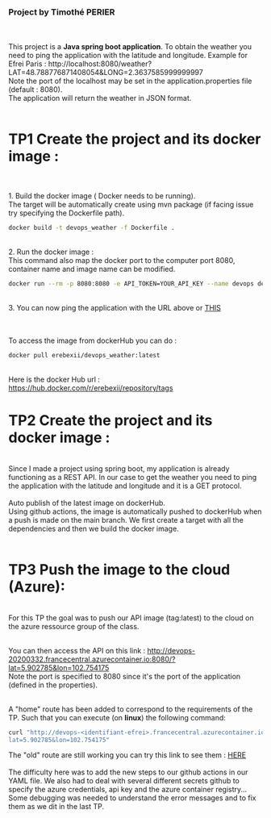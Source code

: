 ### Project by Timothé PERIER
<br><br>
This project is a **Java spring boot application**. To obtain the weather you need to ping the application with the latitude and longitude.
Example for Efrei Paris : http://localhost:8080/weather?LAT=48.788776871408054&LONG=2.3637585999999997
<br>Note the port of the localhost may be set in the application.properties file (default : 8080).
<br> The application will return the weather in JSON format.<br><br>
# TP1 Create the project and its docker image :
<br><br>1. Build the docker image ( Docker needs to be running).
<br>The target will be automatically create using mvn package (if facing issue try specifying the Dockerfile path).
```bash 
docker build -t devops_weather -f Dockerfile .
``` 
<br>2. Run the docker image :
<br>This command also map the docker port to the computer port 8080, container name and image name can be modified.
```bash 
docker run --rm -p 8080:8080 -e API_TOKEN=YOUR_API_KEY --name devops devops_weather
```

<br>3. You can now ping the application with the URL above or [THIS](http://localhost:8080/weather?LAT=48.788776871408054&LONG=2.3637585999999997)

<br><br>To access the image from dockerHub you can do : 
```bash 
docker pull erebexii/devops_weather:latest
``` 
<br>Here is the docker Hub url : https://hub.docker.com/r/erebexii/repository/tags

# TP2 Create the project and its docker image :
<br> Since I made a project using spring boot, my application is already functioning as a REST API. In our case to 
get the weather you need to ping the application with the latitude and longitude and it is a GET protocol.
<br><br>Auto publish of the latest image on dockerHub.
<br>Using github actions, the image is automatically pushed to dockerHub when a push is made on the main branch.
We first create a target with all the dependencies and then we build the docker image.
<br><br>

# TP3 Push the image to the cloud (Azure):
<br>
For this TP the goal was to push our API image (tag:latest) to the cloud on the azure ressource group of the class. 
<br><br>

You can then access the API on this link : http://devops-20200332.francecentral.azurecontainer.io:8080/?lat=5.902785&lon=102.754175
<br>Note the port is specified to 8080 since it's the port of the application (defined in the properties).
<br><br>

A "home" route has been added to correspond to the requirements of the TP. Such that you can execute (on **linux**) the following command:

```bash
curl "http://devops-<identifiant-efrei>.francecentral.azurecontainer.io:8080/?
lat=5.902785&lon=102.754175"
``` 
The "old" route are still working you can try this link to see them : <a href="http://devops-20200332.francecentral.azurecontainer.io:8080/weather?LAT=5.902785&LONG=102.754175">HERE</a>
<br><br>The difficulty here was to add the new steps to our github actions in our YAML file. We also had to deal with several different secrets github to specify the azure credentials, api key and the azure container registry... 
Some debugging was needed to understand the error messages and to fix them as we dit in the last TP.





